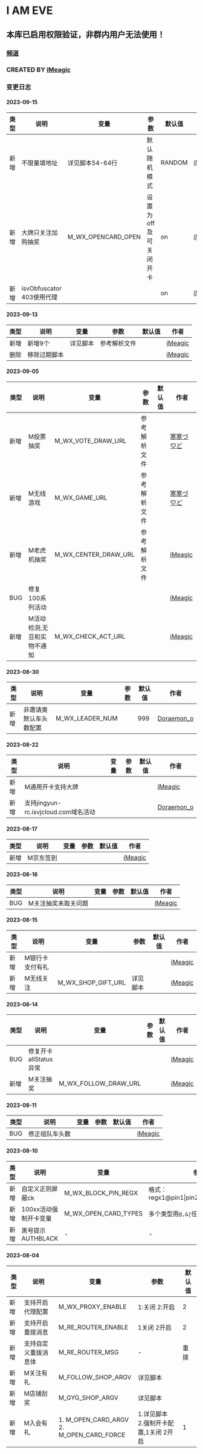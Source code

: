 # I AM EVE

## 本库已启用权限验证，非群内用户无法使用！
### [频道](https://t.me/Wall_E_Channel)
### CREATED BY [iMeagic](https://t.me/iMeagic)

### 变更日志
#### 2023-09-15

| 类型  | 说明                    | 变量         | 参数           | 默认值 | 作者                              |
|-----|-----------------------|------------|--------------|-----|---------------------------------|
| 新增  | 不限量填地址                | 详见脚本54-64行 | 默认随机模式       |   RANDOM  | [iMeagic](https://t.me/iMeagic) |
| 新增  | 大牌只关注加购抽奖             |    M_WX_OPENCARD_OPEN        | 设置为off及可关闭开卡 | on  | [iMeagic](https://t.me/iMeagic) |
| 新增  | isvObfuscator 403使用代理 |            |  | on  | [iMeagic](https://t.me/iMeagic) |
#### 2023-09-13

| 类型 | 说明     | 变量   | 参数                 | 默认值 | 作者                              |
|----|--------|------|--------------------|-----|---------------------------------|
| 新增 | 新增9个   | 详见脚本 | 参考解析文件             |  | [iMeagic](https://t.me/iMeagic) |
| 删除 | 移除过期脚本 |  |              |  | [iMeagic](https://t.me/iMeagic) |
#### 2023-09-05

| 类型  | 说明             | 变量                   | 参数                 | 默认值 | 作者                              |
|-----|----------------|----------------------|--------------------|-----|---------------------------------|
| 新增  | M投票抽奖          |  M_WX_VOTE_DRAW_URL   | 参考解析文件             |  | [寒寒づ♡ど](https://t.me/djun97) |
| 新增  | M无线游戏          |  M_WX_GAME_URL   | 参考解析文件 |  | [寒寒づ♡ど](https://t.me/djun97) |
| 新增  | M老虎机抽奖          | M_WX_CENTER_DRAW_URL   | 参考解析文件 |  | [iMeagic](https://t.me/iMeagic)|
| BUG | 修复100系列活动      |     |                    |  | [iMeagic](https://t.me/iMeagic) |
| 新增 | M活动检测,无豆和实物不通知 |   M_WX_CHECK_ACT_URL  |                    |  | [iMeagic](https://t.me/iMeagic) |
#### 2023-08-30

| 类型 | 说明                             | 变量                   | 参数                                   | 默认值 | 作者                              |
|----|--------------------------------|----------------------|--------------------------------------|-----|---------------------------------|
| 新增 | 非邀请类默认车头数配置 |  M_WX_LEADER_NUM   |  | 999 | [Doraemon_o](https://t.me/Doraemon_o) |
#### 2023-08-22

| 类型 | 说明                             | 变量                   | 参数                                   | 默认值                     | 作者                              |
|----|--------------------------------|----------------------|--------------------------------------|-------------------------|---------------------------------|
| 新增 | M通用开卡支持大牌                      |     |  |                         | [iMeagic](https://t.me/iMeagic) |
| 新增 | 支持jingyun-rc.isvjcloud.com域名活动 |     |  |                         | [Doraemon_o](https://t.me/Doraemon_o) |
#### 2023-08-17

| 类型 | 说明         | 变量                   | 参数                                   | 默认值                     | 作者                              |
|----|------------|----------------------|--------------------------------------|-------------------------|---------------------------------|
| 新增 | M京东签到 |     |  |                         | [iMeagic](https://t.me/iMeagic) |
#### 2023-08-16

| 类型  | 说明         | 变量                   | 参数                                   | 默认值                     | 作者                              |
|-----|------------|----------------------|--------------------------------------|-------------------------|---------------------------------|
| BUG | M关注抽奖未取关问题 |     |  |                         | [iMeagic](https://t.me/iMeagic) |

#### 2023-08-15

| 类型  | 说明              | 变量 | 参数                                   | 默认值                     | 作者                              |
|-----|-----------------|---|--------------------------------------|-------------------------|---------------------------------|
| 新增  | M银行卡支付有礼           |   |  |                         | [iMeagic](https://t.me/iMeagic) |
| 新增  | M无线关注           |  M_WX_SHOP_GIFT_URL |详见脚本  |                         | [iMeagic](https://t.me/iMeagic) |

#### 2023-08-14

| 类型  | 说明              | 变量                   | 参数                                   | 默认值                     | 作者                              |
|-----|-----------------|----------------------|--------------------------------------|-------------------------|---------------------------------|
| BUG | 修复开卡allStatus异常 |     |  |                         | [iMeagic](https://t.me/iMeagic) |
| 新增  | M关注抽奖           | M_WX_FOLLOW_DRAW_URL    |  |                         | [iMeagic](https://t.me/iMeagic) |

#### 2023-08-11

| 类型  | 说明      | 变量                   | 参数                                   | 默认值                     | 作者                              |
|-----|---------|----------------------|--------------------------------------|-------------------------|---------------------------------|
| BUG | 修正组队车头数 |     |  |                         | [iMeagic](https://t.me/iMeagic) |

#### 2023-08-10

| 类型 | 说明            | 变量                   | 参数                                   | 默认值                     | 作者                                    |
|----|---------------|----------------------|--------------------------------------|-------------------------|---------------------------------------|
| 新增  | 自定义正则屏蔽ck     | M_WX_BLOCK_PIN_REGX    | 格式：regx1@pin1\|pin2;regx2@pin1\|pin2 |                         | [Doraemon_o](https://t.me/Doraemon_o) |
| 新增  | 100xx活动强制开卡变量 | M_WX_OPEN_CARD_TYPES | 多个类型用`@,&\|`任一符号分割                   | 10033,10043,10052,10068 |
| 新增  | 黑号提示AUTHBLACK | -                    | -                                    |

#### 2023-08-04

| 类型 | 说明         | 变量                                            | 参数                   | 默认值 |
|----|------------|-----------------------------------------------|----------------------|-----|
| 新增  | 支持开启代理配置   | M_WX_PROXY_ENABLE                             | 1:关闭 2:开启            | 2   |
| 新增  | 支持开启重拨消息   | M_RE_ROUTER_ENABLE                            | 1关闭 2开启              | 2   |
| 新增  | 支持自定义重拨消息体 | M_RE_ROUTER_MSG                               | -                    | 重拨  |
| 新增  | M关注有礼      | M_FOLLOW_SHOP_ARGV                            | 详见脚本                 |     |
| 新增  | M店铺刮奖      | M_GYG_SHOP_ARGV                               | 详见脚本                 |     |
| 新增  | M入会有礼      | 1. M_OPEN_CARD_ARGV <br/>2. M_OPEN_CARD_FORCE | 1.详见脚本<br/>2.强制开卡配置,1关闭 2开启 | 1   |
